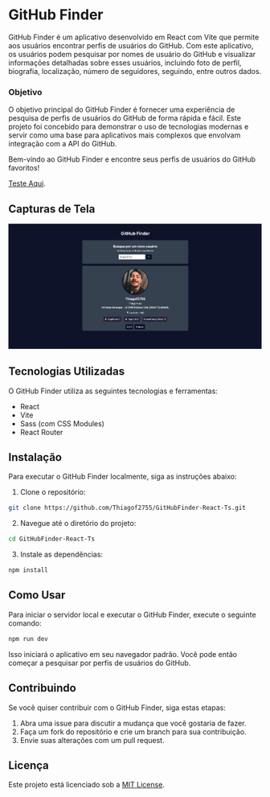 # GitHub Finder

GitHub Finder é um aplicativo desenvolvido em React com Vite que permite aos usuários encontrar perfis de usuários do GitHub. Com este aplicativo, os usuários podem pesquisar por nomes de usuário do GitHub e visualizar informações detalhadas sobre esses usuários, incluindo foto de perfil, biografia, localização, número de seguidores, seguindo, entre outros dados.

### Objetivo
O objetivo principal do GitHub Finder é fornecer uma experiência de pesquisa de perfis de usuários do GitHub de forma rápida e fácil. Este projeto foi concebido para demonstrar o uso de tecnologias modernas e servir como uma base para aplicativos mais complexos que envolvam integração com a API do GitHub.

Bem-vindo ao GitHub Finder e encontre seus perfis de usuários do GitHub favoritos!

[Teste Aqui](https://git-hub-finder-react-ts.vercel.app/).

## Capturas de Tela


![Tela de Pesquisa](./src/assets/Githubfinder.png)


## Tecnologias Utilizadas

O GitHub Finder utiliza as seguintes tecnologias e ferramentas:

- React
- Vite
- Sass (com CSS Modules)
- React Router

## Instalação

Para executar o GitHub Finder localmente, siga as instruções abaixo:

1. Clone o repositório:

```bash
git clone https://github.com/Thiagof2755/GitHubFinder-React-Ts.git
```

2. Navegue até o diretório do projeto:

```bash
cd GitHubFinder-React-Ts
```

3. Instale as dependências:

```bash
npm install
```

## Como Usar

Para iniciar o servidor local e executar o GitHub Finder, execute o seguinte comando:

```bash
npm run dev
```

Isso iniciará o aplicativo em seu navegador padrão. Você pode então começar a pesquisar por perfis de usuários do GitHub.

## Contribuindo

Se você quiser contribuir com o GitHub Finder, siga estas etapas:

1. Abra uma issue para discutir a mudança que você gostaria de fazer.
2. Faça um fork do repositório e crie um branch para sua contribuição.
3. Envie suas alterações com um pull request.

## Licença

Este projeto está licenciado sob a [MIT License](LICENSE).
